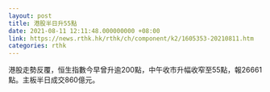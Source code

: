 ```yaml
---
layout: post
title: 港股半日升55點
date: 2021-08-11 12:11:48.000000000 +08:00
link: https://news.rthk.hk/rthk/ch/component/k2/1605353-20210811.htm
categories: rthk
---
```


港股走勢反覆，恒生指數今早曾升逾200點，中午收市升幅收窄至55點，報26661點。主板半日成交860億元。
